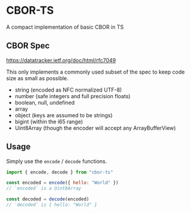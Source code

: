 # CBOR-TS

A compact implementation of basic CBOR in TS

## CBOR Spec

https://datatracker.ietf.org/doc/html/rfc7049

This only implements a commonly used subset of the spec to keep code size as small as possible.

- string (encoded as NFC normalized UTF-8)
- number (safe integers and full precision floats)
- boolean, null, undefined
- array
- object (keys are assumed to be strings)
- bigint (within the i65 range)
- Uint8Array (though the encoder will accept any ArrayBufferView)

## Usage

Simply use the `encode` / `decode` functions.

```js
import { encode, decode } from "cbor-ts"

const encoded = encode({ hello: "World" })
// `encoded` is a Uint8Array

const decoded = decode(encoded)
// `decoded` is { hello: "World" }
```